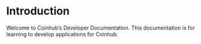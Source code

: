 # Introduction

Welcome to Coinhub’s Developer Documentation. This documentation is for learning to develop applications for Coinhub.
